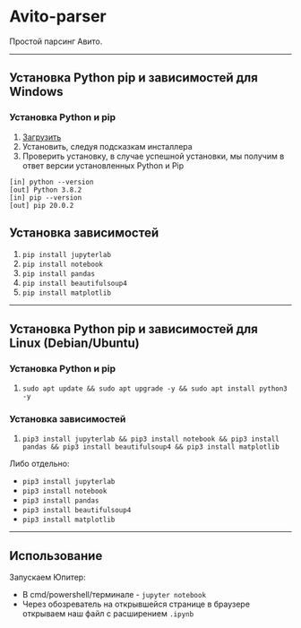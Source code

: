 # Avito-parser
Простой парсинг Авито.
___
## Установка Python pip и зависимостей для Windows
### Установка Python и pip
1. [Загрузить](https://www.python.org/ftp/python/3.8.3/python-3.8.3-amd64.exe)
2. Установить, следуя подсказкам инсталлера
3. Проверить установку, в случае успешной установки, мы получим в ответ версии установленных Python и Pip
```
[in] python --version
[out] Python 3.8.2
[in] pip --version
[out] pip 20.0.2
```

## Установка зависимостей
1. `pip install jupyterlab`
2. `pip install notebook`
3. `pip install pandas`
4. `pip install beautifulsoup4`
5. `pip install matplotlib`
___

## Установка Python pip и зависимостей для Linux (Debian/Ubuntu)
### Установка Python и pip
1. `sudo apt update && sudo apt upgrade -y && sudo apt install python3 -y`

### Установка зависимостей
1. `pip3 install jupyterlab && pip3 install notebook && pip3 install pandas && pip3 install beautifulsoup4 && pip3 install matplotlib`

Либо отдельно:
- `pip3 install jupyterlab`
- `pip3 install notebook`
- `pip3 install pandas`
- `pip3 install beautifulsoup4`
- `pip3 install matplotlib`

___
## Использование
Запускаем Юпитер:
-  В cmd/powershell/терминале - `jupyter notebook`
- Через обозреватель на открывшейся странице в браузере открываем наш файл с расширением `.ipynb`
